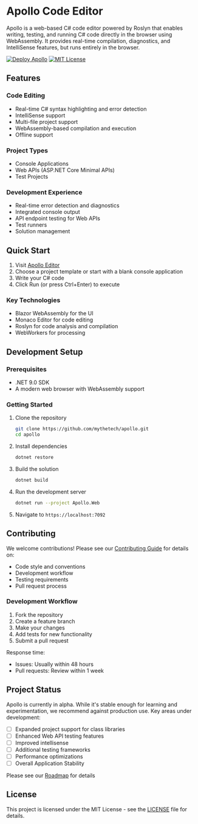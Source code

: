 # Apollo Code Editor

Apollo is a web-based C# code editor powered by Roslyn that enables writing, testing, and running C# code directly in the browser using WebAssembly. It provides real-time compilation, diagnostics, and IntelliSense features, but runs entirely in the browser.

[![Deploy Apollo](https://github.com/Mythetech/Apollo/actions/workflows/static.yml/badge.svg)](https://github.com/Mythetech/Apollo/actions/workflows/static.yml)
[![MIT License](https://img.shields.io/badge/License-MIT-blue.svg)](LICENSE)


## Features

### Code Editing
- Real-time C# syntax highlighting and error detection
- IntelliSense support 
- Multi-file project support
- WebAssembly-based compilation and execution
- Offline support

### Project Types
- Console Applications
- Web APIs (ASP.NET Core Minimal APIs)
- Test Projects

### Development Experience
- Real-time error detection and diagnostics
- Integrated console output
- API endpoint testing for Web APIs
- Test runners
- Solution management

## Quick Start

1. Visit [Apollo Editor](https://mythetech.github.io/Apollo/)
2. Choose a project template or start with a blank console application
3. Write your C# code
4. Click Run (or press Ctrl+Enter) to execute

### Key Technologies
- Blazor WebAssembly for the UI
- Monaco Editor for code editing
- Roslyn for code analysis and compilation
- WebWorkers for processing

## Development Setup

### Prerequisites
- .NET 9.0 SDK
- A modern web browser with WebAssembly support

### Getting Started
1. Clone the repository
    ```bash
    git clone https://github.com/mythetech/apollo.git
    cd apollo
    ```

2. Install dependencies
    ```bash
    dotnet restore
    ```

3. Build the solution
    ```bash
    dotnet build
    ```

4. Run the development server
    ```bash
    dotnet run --project Apollo.Web
    ```

5. Navigate to `https://localhost:7092`

## Contributing

We welcome contributions! Please see our [Contributing Guide](CONTRIBUTING.md) for details on:
- Code style and conventions
- Development workflow
- Testing requirements
- Pull request process

### Development Workflow
1. Fork the repository
2. Create a feature branch
3. Make your changes
4. Add tests for new functionality
5. Submit a pull request

Response time:
- Issues: Usually within 48 hours
- Pull requests: Review within 1 week

## Project Status

Apollo is currently in alpha. While it's stable enough for learning and experimentation, we recommend against production use. Key areas under development:

- [ ] Expanded project support for class libraries
- [ ] Enhanced Web API testing features
- [ ] Improved intellisense
- [ ] Additional testing frameworks
- [ ] Performance optimizations
- [ ] Overall Application Stability 

Please see our [Roadmap](Roadmap.md) for details

## License

This project is licensed under the MIT License - see the [LICENSE](LICENSE) file for details. 
